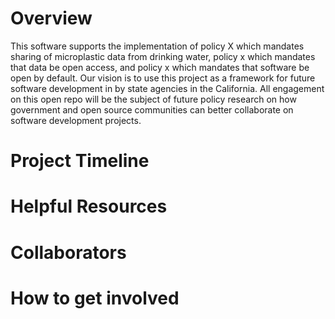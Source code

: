 # Overview
This software supports the implementation of policy X which mandates sharing of microplastic data from drinking water, policy x which mandates that data be open access, and policy x which mandates that software be open by default. Our vision is to use this project as a framework for future software development in by state agencies in the California. All engagement on this open repo will be the subject of future policy research on how government and open source communities can better collaborate on software development projects. 

# Project Timeline

# Helpful Resources

# Collaborators

# How to get involved

